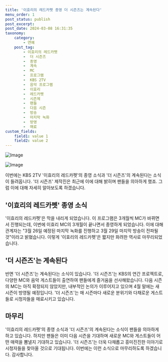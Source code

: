 ```yaml
---
title: '이효리의 레드카펫 종영 더 시즌즈는 계속된다'
menu_order: 1
post_status: publish
post_excerpt: 
post_date: 2024-03-08 16:31:35
taxonomy:
    category:
        - 연예
    post_tag:
        - 이효리의 레드카펫
        -  더 시즌즈
        -  종영
        -  계속
        -  MC
        -  프로그램
        -  KBS 2TV
        -  음악 프로그램
        -  이효리
        -  레드카펫
        -  시즌제
        -  팬들
        -  다음 시즌
        -  방송
        -  마지막 녹화
        -  방영
        -  매료
custom_fields:
    field1: value 1
    field2: value 2
---
```


![Image](https://ssl.pstatic.net/mimgnews/image/109/2024/03/08/0005031476_001_20240308112508883.png?type=w540)

![Image](https://mimgnews.pstatic.net/image/109/2024/03/08/0005031476_002_20240308112508941.jpg?type=w540)

이번에는 KBS 2TV '이효리의 레드카펫'의 종영 소식과 '더 시즌즈'의 계속된다는 소식이 들려옵니다. '더 시즌즈' 제작진은 최근에 이에 대해 밝히며 팬들을 의아하게 했죠. 그럼 이에 대해 자세히 알아보도록 하겠습니다.
## '이효리의 레드카펫' 종영 소식
'이효리의 레드카펫'은 막을 내리게 되었습니다. 이 프로그램은 3개월씩 MC가 바뀌면서 진행되는데, 이번에 이효리 MC의 3개월이 끝나면서 종영하게 되었습니다. 이에 대해 관계자는 "3월 26일 예정된 마지막 녹화를 진행하고 3월 29일 마지막 방송이 전파될 것"이라고 밝혔습니다. 이렇게 '이효리의 레드카펫'은 짧지만 화려한 역사로 마무리되었습니다.
## '더 시즌즈'는 계속된다
반면 '더 시즌즈'는 계속된다는 소식이 있습니다. '더 시즌즈'는 KBS의 연간 프로젝트로, 다양한 MC와 음악 게스트들이 출연하여 팬들에게 즐거움을 선사해왔습니다. 다음 시즌의 MC는 아직 확정되지 않았지만, 내부적인 논의가 이루어지고 있으며 4월 말에는 새 시즌이 방영될 예정입니다. '더 시즌즈'는 매 시즌마다 새로운 분위기와 다채로운 게스트들로 시청자들을 매료시키고 있습니다.
## 마무리
'이효리의 레드카펫'의 종영 소식과 '더 시즌즈'의 계속된다는 소식이 팬들을 의아하게 하고 있습니다. 하지만 팬들은 이미 다음 시즌을 기대하며 새로운 MC와 게스트들이 어떤 매력을 뽐낼지 기대하고 있습니다. '더 시즌즈'는 더욱 다채롭고 흥미진진한 이야기로 시청자들을 찾아올 것으로 기대됩니다. 이번에는 이런 소식으로 마무리하도록 하겠습니다. 감사합니다.
